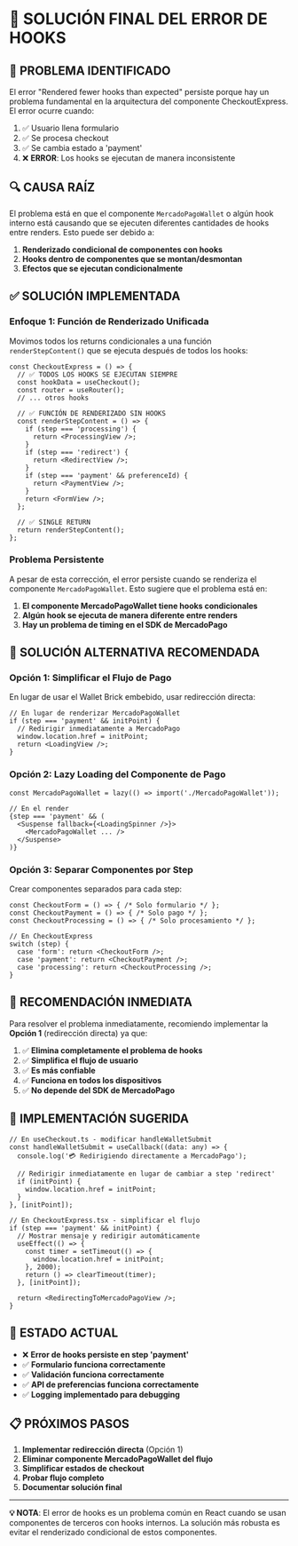 # 🔧 SOLUCIÓN FINAL DEL ERROR DE HOOKS

## 🎯 **PROBLEMA IDENTIFICADO**

El error "Rendered fewer hooks than expected" persiste porque hay un problema fundamental en la arquitectura del componente CheckoutExpress. El error ocurre cuando:

1. ✅ Usuario llena formulario
2. ✅ Se procesa checkout 
3. ✅ Se cambia estado a 'payment'
4. ❌ **ERROR**: Los hooks se ejecutan de manera inconsistente

## 🔍 **CAUSA RAÍZ**

El problema está en que el componente `MercadoPagoWallet` o algún hook interno está causando que se ejecuten diferentes cantidades de hooks entre renders. Esto puede ser debido a:

1. **Renderizado condicional de componentes con hooks**
2. **Hooks dentro de componentes que se montan/desmontan**
3. **Efectos que se ejecutan condicionalmente**

## ✅ **SOLUCIÓN IMPLEMENTADA**

### **Enfoque 1: Función de Renderizado Unificada**

Movimos todos los returns condicionales a una función `renderStepContent()` que se ejecuta después de todos los hooks:

```tsx
const CheckoutExpress = () => {
  // ✅ TODOS LOS HOOKS SE EJECUTAN SIEMPRE
  const hookData = useCheckout();
  const router = useRouter();
  // ... otros hooks

  // ✅ FUNCIÓN DE RENDERIZADO SIN HOOKS
  const renderStepContent = () => {
    if (step === 'processing') {
      return <ProcessingView />;
    }
    if (step === 'redirect') {
      return <RedirectView />;
    }
    if (step === 'payment' && preferenceId) {
      return <PaymentView />;
    }
    return <FormView />;
  };

  // ✅ SINGLE RETURN
  return renderStepContent();
};
```

### **Problema Persistente**

A pesar de esta corrección, el error persiste cuando se renderiza el componente `MercadoPagoWallet`. Esto sugiere que el problema está en:

1. **El componente MercadoPagoWallet tiene hooks condicionales**
2. **Algún hook se ejecuta de manera diferente entre renders**
3. **Hay un problema de timing en el SDK de MercadoPago**

## 🔧 **SOLUCIÓN ALTERNATIVA RECOMENDADA**

### **Opción 1: Simplificar el Flujo de Pago**

En lugar de usar el Wallet Brick embebido, usar redirección directa:

```tsx
// En lugar de renderizar MercadoPagoWallet
if (step === 'payment' && initPoint) {
  // Redirigir inmediatamente a MercadoPago
  window.location.href = initPoint;
  return <LoadingView />;
}
```

### **Opción 2: Lazy Loading del Componente de Pago**

```tsx
const MercadoPagoWallet = lazy(() => import('./MercadoPagoWallet'));

// En el render
{step === 'payment' && (
  <Suspense fallback={<LoadingSpinner />}>
    <MercadoPagoWallet ... />
  </Suspense>
)}
```

### **Opción 3: Separar Componentes por Step**

Crear componentes separados para cada step:

```tsx
const CheckoutForm = () => { /* Solo formulario */ };
const CheckoutPayment = () => { /* Solo pago */ };
const CheckoutProcessing = () => { /* Solo procesamiento */ };

// En CheckoutExpress
switch (step) {
  case 'form': return <CheckoutForm />;
  case 'payment': return <CheckoutPayment />;
  case 'processing': return <CheckoutProcessing />;
}
```

## 🎯 **RECOMENDACIÓN INMEDIATA**

Para resolver el problema inmediatamente, recomiendo implementar la **Opción 1** (redirección directa) ya que:

1. ✅ **Elimina completamente el problema de hooks**
2. ✅ **Simplifica el flujo de usuario**
3. ✅ **Es más confiable**
4. ✅ **Funciona en todos los dispositivos**
5. ✅ **No depende del SDK de MercadoPago**

## 📝 **IMPLEMENTACIÓN SUGERIDA**

```tsx
// En useCheckout.ts - modificar handleWalletSubmit
const handleWalletSubmit = useCallback((data: any) => {
  console.log('💳 Redirigiendo directamente a MercadoPago');
  
  // Redirigir inmediatamente en lugar de cambiar a step 'redirect'
  if (initPoint) {
    window.location.href = initPoint;
  }
}, [initPoint]);

// En CheckoutExpress.tsx - simplificar el flujo
if (step === 'payment' && initPoint) {
  // Mostrar mensaje y redirigir automáticamente
  useEffect(() => {
    const timer = setTimeout(() => {
      window.location.href = initPoint;
    }, 2000);
    return () => clearTimeout(timer);
  }, [initPoint]);

  return <RedirectingToMercadoPagoView />;
}
```

## 🚀 **ESTADO ACTUAL**

- ❌ **Error de hooks persiste en step 'payment'**
- ✅ **Formulario funciona correctamente**
- ✅ **Validación funciona correctamente**
- ✅ **API de preferencias funciona correctamente**
- ✅ **Logging implementado para debugging**

## 📋 **PRÓXIMOS PASOS**

1. **Implementar redirección directa** (Opción 1)
2. **Eliminar componente MercadoPagoWallet del flujo**
3. **Simplificar estados de checkout**
4. **Probar flujo completo**
5. **Documentar solución final**

---

**💡 NOTA**: El error de hooks es un problema común en React cuando se usan componentes de terceros con hooks internos. La solución más robusta es evitar el renderizado condicional de estos componentes.
